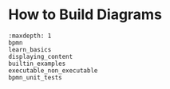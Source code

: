 # How to Build Diagrams

```{toctree}
:maxdepth: 1
bpmn
learn_basics
displaying_content
builtin_examples
executable_non_executable
bpmn_unit_tests
```
